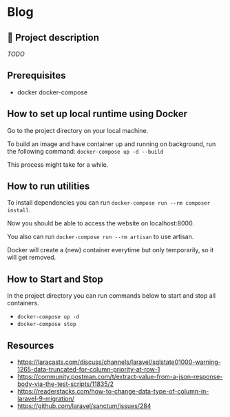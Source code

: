# Blog

## 📖 Project description

*TODO*


## Prerequisites

* docker docker-compose


## How to set up local runtime using Docker

Go to the project directory on your local machine.

To build an image and have container up and running on background, run the following command: `docker-compose up -d --build`

This process might take for a while.

## How to run utilities

To install dependencies you can run `docker-compose run --rm composer install`.

Now you should be able to access the website on localhost:8000.

You also can run `docker-compose run --rm artisan` to use artisan.

Docker will create a (new) container everytime but only temporarily, so it will get removed.

## How to Start and Stop

In the project directory you can run commands below to start and stop all containers.

- `docker-compose up -d`
- `docker-compose stop`

## Resources

- https://laracasts.com/discuss/channels/laravel/sqlstate01000-warning-1265-data-truncated-for-column-priority-at-row-1
- https://community.postman.com/t/extract-value-from-a-json-response-body-via-the-test-scripts/11835/2
- https://readerstacks.com/how-to-change-data-type-of-column-in-laravel-9-migration/
- https://github.com/laravel/sanctum/issues/284
